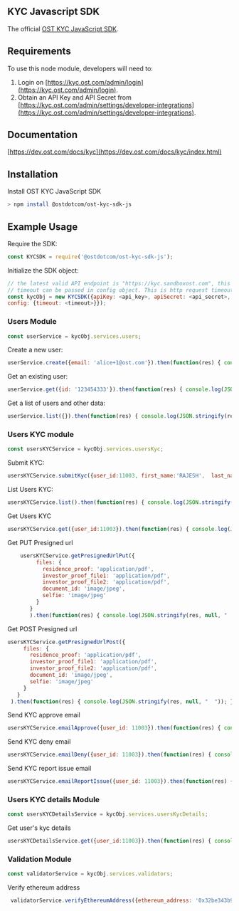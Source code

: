 ## KYC Javascript SDK

The official [OST KYC JavaScript SDK](https://dev.ost.com/docs/kyc/index.html).

## Requirements


To use this node module, developers will need to:
1. Login on [https://kyc.ost.com/admin/login](https://kyc.ost.com/admin/login).
2. Obtain an API Key and API Secret from [https://kyc.ost.com/admin/settings/developer-integrations](https://kyc.ost.com/admin/settings/developer-integrations).

## Documentation

[https://dev.ost.com/docs/kyc](https://dev.ost.com/docs/kyc/index.html)

## Installation

Install OST KYC JavaScript SDK

```bash
> npm install @ostdotcom/ost-kyc-sdk-js
```

## Example Usage

Require the SDK:

```node.js
const KYCSDK = require('@ostdotcom/ost-kyc-sdk-js');
```

Initialize the SDK object:

```node.js
// the latest valid API endpoint is "https://kyc.sandboxost.com", this may change in the future
// timeout can be passed in config object. This is http request timeout.(In seconds)
const kycObj = new KYCSDK({apiKey: <api_key>, apiSecret: <api_secret>, apiEndpoint: <api_endpoint>, 
config: {timeout: <timeout>}});
```

### Users Module 

```node.js
const userService = kycObj.services.users;
```

Create a new user:

```node.js
userService.create({email: 'alice+1@ost.com'}).then(function(res) { console.log(JSON.stringify(res)); }).catch(function(err) { console.log(JSON.stringify(err)); });
```


Get an existing user:

```node.js
userService.get({id: '123454333'}).then(function(res) { console.log(JSON.stringify(res)); }).catch(function(err) { console.log(JSON.stringify(err)); });
```

Get a list of users and other data:

```node.js
userService.list({}).then(function(res) { console.log(JSON.stringify(res)); }).catch(function(err) { console.log(JSON.stringify(err)); });
```

### Users KYC module 

```node.js
const usersKYCService = kycObj.services.usersKyc;
```

Submit KYC:

```node.js
usersKYCService.submitKyc({user_id:11003, first_name:'RAJESH',  last_name:'KUMAR',  birthdate:'29/07/1992', country:'INDIA', nationality:'INDIAN', document_id_number:'ADDHBDHBSH', document_id_file_path:'10/i/4ae058629d4b384edcda8decdfbf0dd1', selfie_file_path:'10/i/4ae058629d4b384edcda8decdfbf0dd2', ethereum_address:'0x04d39e0b112c20917868ffd5c42372ecc5df577b',estimated_participation_amount:'1.2',residence_proof_file_path:'10/i/4ae058629d4b384edcda8decdfbf0dd3',investor_proof_files_path: ['10/i/4ae058629d4b384edcda8decdfbf0da1', '10/i/4ae058629d4b384edcda8decdfbf0da2'], city:'pune',street_address:'hadapsar',postal_code:'411028',state:'maharashtra'}).then(function(res) { console.log(JSON.stringify(res)); }).catch(function(err) { console.log(JSON.stringify(err)); });
```

List Users KYC:

```node.js
usersKYCService.list().then(function(res) { console.log(JSON.stringify(res)); }).catch(function(err) { console.log(JSON.stringify(err)); });
```

Get Users KYC

```node.js
usersKYCService.get({user_id:11003}).then(function(res) { console.log(JSON.stringify(res)); }).catch(function(err) { console.log(JSON.stringify(err)); });
```



Get PUT Presigned url

```node.js
    usersKYCService.getPresignedUrlPut({
         files: {
           residence_proof: 'application/pdf',
           investor_proof_file1: 'application/pdf',
           investor_proof_file2: 'application/pdf',
           document_id: 'image/jpeg',
           selfie: 'image/jpeg'
         }
       }
       ).then(function(res) { console.log(JSON.stringify(res, null, "  ")); }).catch(function(err) { console.log(JSON.stringify(err)); });
```


Get POST Presigned url

```node.js
usersKYCService.getPresignedUrlPost({
     files: {
       residence_proof: 'application/pdf',
       investor_proof_file1: 'application/pdf',
       investor_proof_file2: 'application/pdf',
       document_id: 'image/jpeg',
       selfie: 'image/jpeg'
     }
   }
 ).then(function(res) { console.log(JSON.stringify(res, null, "  ")); }).catch(function(err) { console.log(JSON.stringify(err)); });
```

Send KYC approve email

```node.js
usersKYCService.emailApprove({user_id: 11003}).then(function(res) { console.log(JSON.stringify(res, null, "  ")); }).catch(function(err) { console.log(JSON.stringify(err)); });
```

Send KYC deny email

```node.js
usersKYCService.emailDeny({user_id: 11003}).then(function(res) { console.log(JSON.stringify(res, null, "  ")); }).catch(function(err) { console.log(JSON.stringify(err)); });
```


Send KYC report issue email

```node.js
usersKYCService.emailReportIssue({user_id: 11003}).then(function(res) { console.log(JSON.stringify(res, null, "  ")); }).catch(function(err) { console.log(JSON.stringify(err)); });
```




### Users KYC details Module 

```node.js
const usersKYCDetailsService = kycObj.services.usersKycDetails;
```

Get user's kyc details

```node.js
usersKYCDetailsService.get({user_id:11003}).then(function(res) { console.log(JSON.stringify(res)); }).catch(function(err) { console.log(JSON.stringify(err)); });
```

### Validation Module 
    

```node.js
const validatorService = kycObj.services.validators;
```

Verify ethereum address

```node.js
 validatorService.verifyEthereumAddress({ethereum_address: '0x32be343b94f860124dc4fee278fdcbd38c102d88'}).then(function(res) { console.log(JSON.stringify(res)); }).catch(function(err) { console.log(JSON.stringify(err)); });
```
 